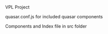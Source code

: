 VPL Project

quasar.conf.js for included quasar components

Components and Index file in src folder
